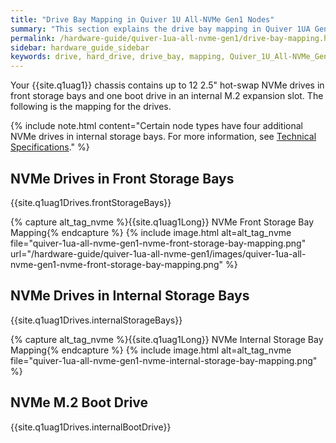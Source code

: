 ```yaml
---
title: "Drive Bay Mapping in Quiver 1U All-NVMe Gen1 Nodes"
summary: "This section explains the drive bay mapping in Quiver 1UA Gen1 nodes."
permalink: /hardware-guide/quiver-1ua-all-nvme-gen1/drive-bay-mapping.html
sidebar: hardware_guide_sidebar
keywords: drive, hard_drive, drive_bay, mapping, Quiver_1U_All-NVMe_Gen1, Quiver, Quiver_1UA
---
```


Your {{site.q1uag1}} chassis contains up to 12 2.5" hot-swap NVMe drives in front storage bays and one boot drive in an internal M.2 expansion slot. The following is the mapping for the drives.

{% include note.html content="Certain node types have four additional NVMe drives in internal storage bays. For more information, see [Technical Specifications](technical-specifications.html)." %}

## NVMe Drives in Front Storage Bays
{{site.q1uag1Drives.frontStorageBays}}

{% capture alt_tag_nvme %}{{site.q1uag1Long}} NVMe Front Storage Bay Mapping{% endcapture %}
{% include image.html alt=alt_tag_nvme file="quiver-1ua-all-nvme-gen1-nvme-front-storage-bay-mapping.png" url="/hardware-guide/quiver-1ua-all-nvme-gen1/images/quiver-1ua-all-nvme-gen1-nvme-front-storage-bay-mapping.png" %}

<a id="internal-storage-bays"></a>
## NVMe Drives in Internal Storage Bays
{{site.q1uag1Drives.internalStorageBays}}

{% capture alt_tag_nvme %}{{site.q1uag1Long}} NVMe Internal Storage Bay Mapping{% endcapture %}
{% include image.html alt=alt_tag_nvme file="quiver-1ua-all-nvme-gen1-nvme-internal-storage-bay-mapping.png" %}


## NVMe M.2 Boot Drive
{{site.q1uag1Drives.internalBootDrive}}
